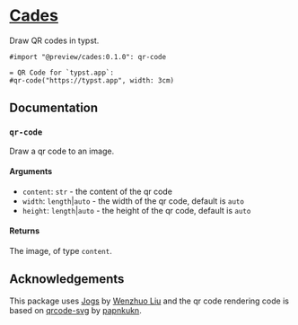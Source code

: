 # [Cades](https://github.com/Midbin/cades)

Draw QR codes in typst.

```typ
#import "@preview/cades:0.1.0": qr-code

= QR Code for `typst.app`:
#qr-code("https://typst.app", width: 3cm)

```

## Documentation

### `qr-code`

Draw a qr code to an image.

#### Arguments

* `content`: `str` - the content of the qr code
* `width`: `length`|`auto` - the width of the qr code, default is `auto`
* `height`: `length`|`auto` - the height of the qr code, default is `auto`

#### Returns

The image, of type `content`.

## Acknowledgements

This package uses [Jogs](https://github.com/Enter-tainer/jogs) by [Wenzhuo Liu](https://github.com/Enter-tainer) and the qr code rendering code is based on [qrcode-svg](https://github.com/papnkukn/qrcode-svg/) by [papnkukn](https://github.com/papnkukn).